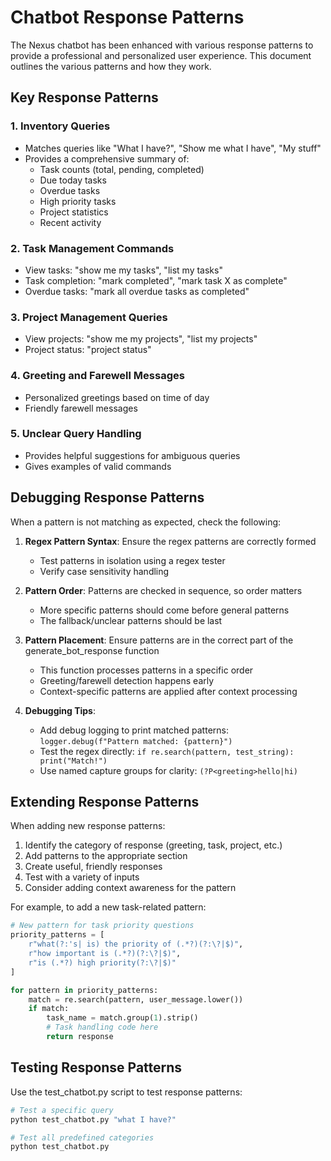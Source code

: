 # Chatbot Response Patterns

The Nexus chatbot has been enhanced with various response patterns to provide a professional and personalized user experience. This document outlines the various patterns and how they work.

## Key Response Patterns

### 1. Inventory Queries
- Matches queries like "What I have?", "Show me what I have", "My stuff"
- Provides a comprehensive summary of:
  - Task counts (total, pending, completed)
  - Due today tasks
  - Overdue tasks
  - High priority tasks
  - Project statistics
  - Recent activity

### 2. Task Management Commands
- View tasks: "show me my tasks", "list my tasks"
- Task completion: "mark completed", "mark task X as complete"
- Overdue tasks: "mark all overdue tasks as completed"

### 3. Project Management Queries
- View projects: "show me my projects", "list my projects"
- Project status: "project status"

### 4. Greeting and Farewell Messages
- Personalized greetings based on time of day
- Friendly farewell messages

### 5. Unclear Query Handling
- Provides helpful suggestions for ambiguous queries
- Gives examples of valid commands

## Debugging Response Patterns

When a pattern is not matching as expected, check the following:

1. **Regex Pattern Syntax**: Ensure the regex patterns are correctly formed
   - Test patterns in isolation using a regex tester
   - Verify case sensitivity handling

2. **Pattern Order**: Patterns are checked in sequence, so order matters
   - More specific patterns should come before general patterns
   - The fallback/unclear patterns should be last

3. **Pattern Placement**: Ensure patterns are in the correct part of the generate_bot_response function
   - This function processes patterns in a specific order
   - Greeting/farewell detection happens early 
   - Context-specific patterns are applied after context processing

4. **Debugging Tips**:
   - Add debug logging to print matched patterns: `logger.debug(f"Pattern matched: {pattern}")`
   - Test the regex directly: `if re.search(pattern, test_string): print("Match!")`
   - Use named capture groups for clarity: `(?P<greeting>hello|hi)`

## Extending Response Patterns

When adding new response patterns:

1. Identify the category of response (greeting, task, project, etc.)
2. Add patterns to the appropriate section
3. Create useful, friendly responses
4. Test with a variety of inputs
5. Consider adding context awareness for the pattern

For example, to add a new task-related pattern:

```python
# New pattern for task priority questions
priority_patterns = [
    r"what(?:'s| is) the priority of (.*?)(?:\?|$)",
    r"how important is (.*?)(?:\?|$)",
    r"is (.*?) high priority(?:\?|$)"
]

for pattern in priority_patterns:
    match = re.search(pattern, user_message.lower())
    if match:
        task_name = match.group(1).strip()
        # Task handling code here
        return response
```

## Testing Response Patterns

Use the test_chatbot.py script to test response patterns:

```bash
# Test a specific query
python test_chatbot.py "what I have?"

# Test all predefined categories
python test_chatbot.py
``` 